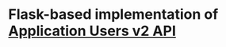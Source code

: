 # Flask-based implementation of [Application Users v2 API](https://stoplight.io/p/studio/gh/microservices-in-python/application-users-api)
